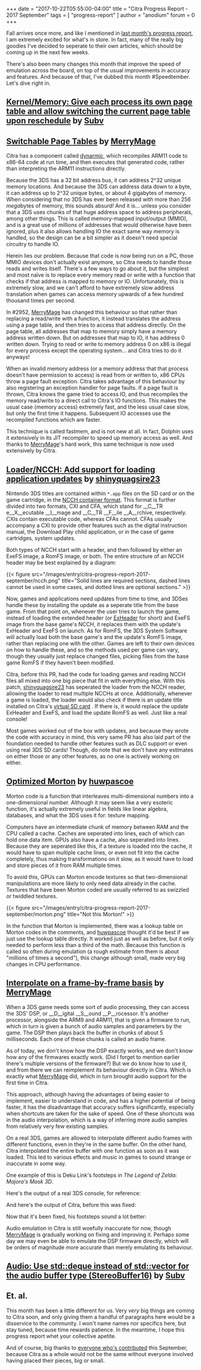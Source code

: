 +++
date = "2017-10-22T05:55:00-04:00"
title = "Citra Progress Report - 2017 September"
tags = [ "progress-report" ]
author = "anodium"
forum = 0
+++

Fall arrives once more, and like I mentioned in [last month's progress report](/entry/citra-progress-report-2017-august),
I am extremely excited for what's in store. In fact, many of the really big goodies
I've decided to seperate to their own articles, which should be coming up in the
next few weeks.

There's also been many changes this month that improve the speed of emulation across
the board, on top of the usual improvements in accuracy and features. And because
of that, I've dubbed this month #Speedtember. Let's dive right in.

## [Kernel/Memory: Give each process its own page table and allow switching the current page table upon reschedule](https://github.com/citra-emu/citra/pull/2842) by [Subv](https://github.com/Subv)

<!-- FIXME: Write this. -->

## [Switchable Page Tables](https://github.com/citra-emu/citra/pull/2952) by [MerryMage](https://github.com/MerryMage)

Citra has a component called [dynarmic](https://github.com/MerryMage/dynarmic),
which recompiles ARM11 code to x86-64 code at run time, and then executes that
generated code, rather than interpreting the ARM11 instructions directly.

Because the 3DS has a 32 bit address bus, it can address 2^32 unique memory locations.
And because the 3DS can address data down to a byte, it can address up to 2^32
unique bytes, or about 4 gigabytes of memory. When considering that no 3DS has ever
been released with more than 256 *mega*bytes of memory, this sounds absurd! And
it is... unless you consider that a 3DS uses chunks of that huge address space to
address peripherals, among other things. This is called memory-mapped input/output
(MMIO), and is a great use of millions of addresses that would otherwise have
been ignored, plus it also allows handling IO the exact same way memory is handled,
so the design can be a bit simpler as it doesn't need special circuitry to handle IO.

Herein lies our problem. Because that code is now being run on a PC, those MMIO
devices don't actually exist anymore, so Citra needs to handle those reads and
writes itself. There's a few ways to go about it, but the simplest and most na&iuml;ve
is to replace every memory read or write with a function that checks if that address
is mapped to memory or IO. Unfortunately, this is extremely slow, and we can't
afford to have extremely slow address translation when games can access memory
upwards of a few hundred thousand times per second.

In #2952, [MerryMage](https://github.com/MerryMage) has changed this behaviour so
that rather than replacing a read/write with a function, it instead translates the
address using a page table, and then tries to access that address directly. On the
page table, all addresses that map to memory simply have a memory address written down.
But on addresses that map to IO, it has address 0 written down. Trying to read or
write to memory address 0 on x86 is illegal for every process except the
operating system... and Citra tries to do it anyways!

When an invalid memory address (or a memory address that that process doesn't have
permission to access) is read from or written to, x86 CPUs throw a page fault exception.
Citra takes advantage of this behaviour by also registering an exception handler
for page faults. If a page fault is thrown, Citra knows the game tried to access IO,
and thus recompiles the memory read/write to a direct call to Citra's IO functions.
This makes the usual case (memory access) extremely fast, and the less usual case
slow, but only the first time it happens. Subsequent IO accesses use the recompiled
functions which are faster.

This technique is called fastmem, and is not new at all. In fact, Dolphin uses
it extensively in its JIT recompiler to speed up memory access as well. And thanks
to [MerryMage](https://github.com/MerryMage)'s hard work, this same technique is
now used extensively by Citra.

## [Loader/NCCH: Add support for loading application updates](https://github.com/citra-emu/citra/pull/2927) by [shinyquagsire23](https://github.com/shinyquagsire23)

Nintendo 3DS titles are contained within `*.app` files on the SD card or on the
game cartridge, in the [NCCH container format](https://www.3dbrew.org/wiki/NCCH).
This format is further divided into two formats, CXI and CFA, which stand for
__C__TR e__X__ecutable __I__mage and __C__TR __F__ile __A__rchive, respectively.
CXIs contain executable code, whereas CFAs cannot. CFAs usually accompany a CXI
to provide other features such as the digital instruction manual, the Download Play
child application, or in the case of game cartridges, system updates.

Both types of NCCH start with a header, and then followed by either an ExeFS
image, a RomFS image, or both. The entire structure of an NCCH header may be best
explained by a diagram:

{{< figure src="/images/entry/citra-progress-report-2017-september/ncch.png" 
    title="Solid lines are required sections, dashed lines cannot be used in some cases, and dotted lines are optional sections." >}}

Now, games and applications need updates from time to time, and 3DSes handle these
by installing the update as a seperate title from the base game. From that point
on, whenever the user tries to launch the game, instead of loading the
extended header (or [ExHeader](https://www.3dbrew.org/wiki/ExHeader) for short)
and ExeFS image from the base game's NCCH, it replaces them with the update's
ExHeader and ExeFS on launch. As for RomFS, the 3DS System Software will actually
load both the base game's and the update's RomFS image, rather than replacing one
with the other. Games are left to their own devices on how to handle these, and
so the methods used per game can vary, though they usually just replace changed
files, picking files from the base game RomFS if they haven't been modified.

Citra, before this PR, had the code for loading games and reading NCCH files all
mixed into one big piece that fit in with everything else. With this patch,
[shinyquagsire23](https://github.com/shinyquagsire23) has seperated the loader
from the NCCH reader, allowing the loader to read multiple NCCHs at once. Additionally,
whenever a game is loaded, the loader would also check if there is an update title
installed on Citra's [virtual SD card]() <!-- TODO: Add link to Citra wiki. -->. If there is, it would replace the update
ExHeader and ExeFS, and load the update RomFS as well. Just like a real console!

Most games worked out of the box with updates, and because they wrote the code
with accuracy in mind, this very same PR has also laid part of the foundation
needed to handle other features such as DLC support or even using real 3DS SD cards!
Though, do note that we don't have any estimates on either those or any other
features, as no one is actively working on either.

## [Optimized Morton](https://github.com/citra-emu/citra/pull/2951) by [huwpascoe](https://github.com/huwpascoe)

Morton code is a function that interleaves multi-dimensional numbers into a one-dimensional
number. Although it may seem like a very esoteric function, it's actually extremely
useful in fields like linear algebra, databases, and what the 3DS uses it for:
texture mapping. <!-- NOTE: Probably? Should confirm this. -->

Computers have an intermediate chunk of memory between RAM and the CPU called a
cache. Caches are seperated into lines, each of which can hold one data item. GPUs
also have a cache, also seperated into lines. Because they are seperated like this,
if a texture is loaded into the cache, it would have to span multiple cache lines,
or even not fit into the cache completely, thus making transformations on it slow,
as it would have to load and store pieces of it from RAM multiple times.

To avoid this, GPUs can Morton encode textures so that two-dimensional manipulations
are more likely to only need data already in the cache. Textures that have been
Morton coded are usually referred to as swizzled or twiddled textures.

{{< figure src="/images/entry/citra-progress-report-2017-september/morton.png" 
    title="Not this Morton!" >}}
<!-- TODO: Right-align image and have text flow down the left. -->

In the function that Morton is implemented, there was a lookup table on Morton
codes in the comments, and [huwpascoe](https://github.com/huwpascoe) thought it'd
be best if we just use the lookup table directly. It worked just as well as before,
but it only needed to perform less than a third of the math. Because this function
is called so often during emulation (a rough estimate from them is about "millions
of times a second"), this change although small, made very big changes in CPU performance.

## [Interpolate on a frame-by-frame basis](https://github.com/citra-emu/citra/pull/2858) by [MerryMage](https://github.com/MerryMage)

When a 3DS game needs some sort of audio processing, they can access the 3DS' DSP,
or __D__igital __S__ound __P__rocessor. It's another processor, alongside the ARM9
and ARM11, that is given a firmware to run, which in turn is given a bunch of audio
samples and parameters by the game. The DSP then plays back the buffer in chunks
of about 5 milliseconds. Each one of these chunks is called an audio frame.

As of today, we don't know how the DSP exactly works, and we don't know how any
of the firmwares exactly work. (Did I forget to mention earlier there's multiple
versions of the firmware?) But we do know how to use it, and from there we can
reimplement its behaviour directly in Citra. Which is exactly what [MerryMage](https://github.com/MerryMage)
did, which in turn brought audio support for the first time in Citra.

This approach, although having the advantages of being easier to implement, easier
to understand in code, and has a higher potential of being faster, it has the
disadvantage that accuracy suffers significantly, especially when shortcuts are
taken for the sake of speed. One of these shortcuts was in the audio interpolation,
which is a way of inferring more audio samples from relatively very few existing
samples.

On a real 3DS, games are allowed to interpolate different audio frames with
different functions, even in they're in the same buffer. On the other hand, Citra
interpolated the entire buffer with one function as soon as it was loaded. This
led to various effects and music in games to sound strange or inaccurate in some way.

One example of this is Deku Link's footsteps in *The Legend of Zelda: Majora's Mask 3D*.

<!--
NOTE: This GitHub issue has a save file for reproducing Deku Link footstep sound:

Majora's Mask - Deku Scrub - Very Loud Walking Sound · Issue #2517 · citra-emu/citra
https://github.com/citra-emu/citra/issues/2517
-->

Here's the output of a real 3DS console, for reference:

<!-- TODO: Add hardware output of Deku Link footsteps. -->

And here's the output of Citra, before this was fixed:

<!-- TODO: Add pre-merge output of Deku Link footsteps. -->

Now that it's been fixed, his footsteps sound a lot better:

<!-- TODO: Add post-merge output of Deku Link footsteps. -->

Audio emulation in Citra is still woefully inaccurate for now, though
[MerryMage](https://github.com/MerryMage) is gradually working on fixing and
improving it. Perhaps some day we may even be able to emulate the DSP firmware
directly, which will be orders of magnitude more accurate than merely emulating
its behaviour.

## [Audio: Use std::deque instead of std::vector for the audio buffer type (StereoBuffer16)](https://github.com/citra-emu/citra/pull/2958) by [Subv](https://github.com/Subv)

<!-- FIXME: Write this. -->

## Et. al.

This month has been a little different for us. Very *very* big things are coming
to Citra soon, and only giving them a handful of paragraphs here would be a
disservice to the community. I won't name names nor specifics here, but stay tuned,
because time rewards patience. In the meantime, I hope this progress report whet
your collective apetite.

And of course, big thanks to [everyone who's contributed](https://github.com/citra-emu/citra/graphs/contributors?from=2017-08-31&to=2017-09-30&type=c)
this September, because Citra as a whole would not be the same without everyone
involved having placed their pieces, big or small.

<!--
FIXME: Write these PRs:

## [PICA: implemented geometry shader](https://github.com/citra-emu/citra/pull/2865) by [wwylele](https://github.com/wwylele)
## [PICA: implement custom clip plane](https://github.com/citra-emu/citra/pull/2900) by [wwylele](https://github.com/wwylele)
## [APT: load different shared font depending on the region](https://github.com/citra-emu/citra/pull/2915) by [wwylele](https://github.com/wwylele)

## [GPU: Add draw for immediate and batch modes](https://github.com/citra-emu/citra/pull/2921) by [jroweboy](https://github.com/jroweboy)
## [Build: Add mingw64 compile support to appveyor](https://github.com/citra-emu/citra/pull/2912) by [jroweboy](https://github.com/jroweboy)

-->
